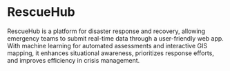# RescueHub
RescueHub is a platform for disaster response and recovery, allowing emergency teams to submit real-time data through a user-friendly web app. With machine learning for automated assessments and interactive GIS mapping, it enhances situational awareness, prioritizes response efforts, and improves efficiency in crisis management.
